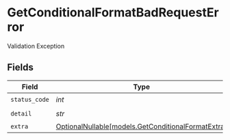 # GetConditionalFormatBadRequestError

Validation Exception


## Fields

| Field                                                                                        | Type                                                                                         | Required                                                                                     | Description                                                                                  |
| -------------------------------------------------------------------------------------------- | -------------------------------------------------------------------------------------------- | -------------------------------------------------------------------------------------------- | -------------------------------------------------------------------------------------------- |
| `status_code`                                                                                | *int*                                                                                        | :heavy_check_mark:                                                                           | N/A                                                                                          |
| `detail`                                                                                     | *str*                                                                                        | :heavy_check_mark:                                                                           | N/A                                                                                          |
| `extra`                                                                                      | [OptionalNullable[models.GetConditionalFormatExtra]](../models/getconditionalformatextra.md) | :heavy_minus_sign:                                                                           | N/A                                                                                          |